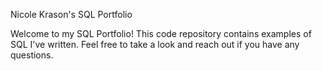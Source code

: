 Nicole Krason's SQL Portfolio

Welcome to my SQL Portfolio! This code repository contains examples of SQL I've written. Feel free to take a look and reach out if you have any questions.
